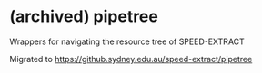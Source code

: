 # (archived) pipetree
Wrappers for navigating the resource tree of SPEED-EXTRACT

Migrated to https://github.sydney.edu.au/speed-extract/pipetree
